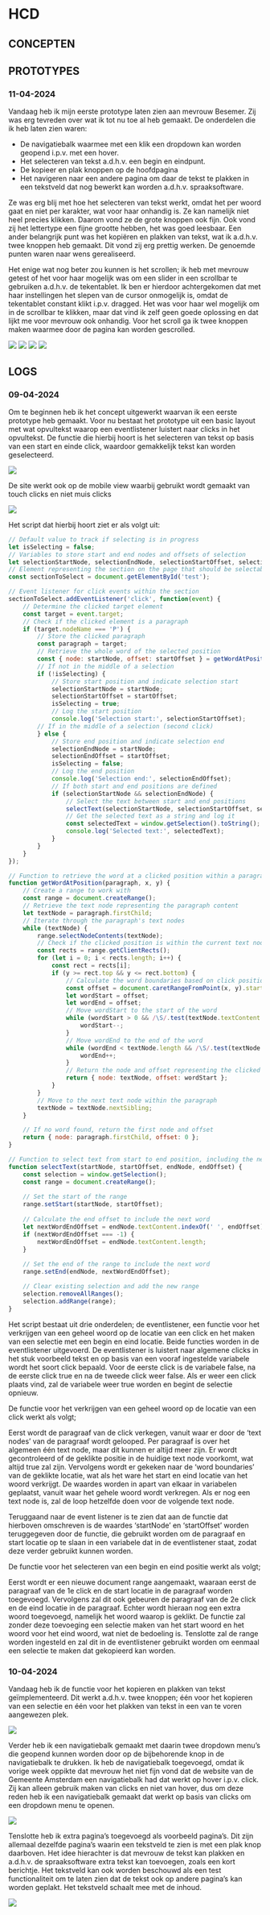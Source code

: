 # HCD

## CONCEPTEN

## PROTOTYPES
### 11-04-2024
Vandaag heb ik mijn eerste prototype laten zien aan mevrouw Besemer. Zij was erg tevreden over wat ik tot nu toe al heb gemaakt. De onderdelen die ik heb laten zien waren:

- De navigatiebalk waarmee met een klik een dropdown kan worden geopend i.p.v. met een hover.
- Het selecteren van tekst a.d.h.v. een begin en eindpunt.
- De kopieer en plak knoppen op de hoofdpagina
- Het navigeren naar een andere pagina om daar de tekst te plakken in een tekstveld dat nog bewerkt kan worden a.d.h.v. spraaksoftware.

Ze was erg blij met hoe het selecteren van tekst werkt, omdat het per woord gaat en niet per karakter, wat voor haar onhandig is. Ze kan namelijk niet heel precies klikken. Daarom vond ze de grote knoppen ook fijn. Ook vond zij het lettertype een fijne grootte hebben, het was goed leesbaar. Een ander belangrijk punt was het kopiëren en plakken van tekst, wat ik a.d.h.v. twee knoppen heb gemaakt. Dit vond zij erg prettig werken. De genoemde punten waren naar wens gerealiseerd. 

Het enige wat nog beter zou kunnen is het scrollen; ik heb met mevrouw getest of het voor haar mogelijk was om een slider in een scrollbar te gebruiken a.d.h.v. de tekentablet. Ik ben er hierdoor achtergekomen dat met haar instellingen het slepen van de cursor onmogelijk is, omdat de tekentablet constant klikt i.p.v. dragged. Het was voor haar wel mogelijk om in de scrollbar te klikken, maar dat vind ik zelf geen goede oplossing en dat lijkt me voor mevrouw ook onhandig. Voor het scroll ga ik twee knoppen maken waarmee door de pagina kan worden gescrolled.

<img src="./readme-content/prototype-1-picture-1.png">

<img src="./readme-content/prototype-1-picture-2.png">

<img src="./readme-content/prototype-1-picture-3.png">

<img src="./readme-content/prototype-1-picture-4.png">


## LOGS
### 09-04-2024
Om te beginnen heb ik het concept uitgewerkt waarvan ik een eerste prototype heb gemaakt. Voor nu bestaat het prototype uit een basic layout met wat opvultekst waarop een eventlistener luistert naar clicks in het opvultekst. De functie die hierbij hoort is het selecteren van tekst op basis van een start en einde click, waardoor gemakkelijk tekst kan worden geselecteerd. 

<img src='./readme-content/picture-1.png'>

De site werkt ook op de mobile view waarbij gebruikt wordt gemaakt van touch clicks en niet muis clicks

<img src='./readme-content/picture-2.png'>

Het script dat hierbij hoort ziet er als volgt uit:

```jsx
// Default value to track if selecting is in progress
let isSelecting = false;
// Variables to store start and end nodes and offsets of selection
let selectionStartNode, selectionEndNode, selectionStartOffset, selectionEndOffset;
// Element representing the section on the page that should be selectable
const sectionToSelect = document.getElementById('test');

// Event listener for click events within the section
sectionToSelect.addEventListener('click', function(event) {
    // Determine the clicked target element
    const target = event.target;
    // Check if the clicked element is a paragraph
    if (target.nodeName === 'P') {
        // Store the clicked paragraph
        const paragraph = target;
        // Retrieve the whole word of the selected position
        const { node: startNode, offset: startOffset } = getWordAtPosition(paragraph, event.clientX, event.clientY);
        // If not in the middle of a selection
        if (!isSelecting) {
            // Store start position and indicate selection start
            selectionStartNode = startNode;
            selectionStartOffset = startOffset;
            isSelecting = true;
            // Log the start position
            console.log('Selection start:', selectionStartOffset);
        // If in the middle of a selection (second click)
        } else {
            // Store end position and indicate selection end
            selectionEndNode = startNode;
            selectionEndOffset = startOffset;
            isSelecting = false;
            // Log the end position
            console.log('Selection end:', selectionEndOffset);
            // If both start and end positions are defined
            if (selectionStartNode && selectionEndNode) {
                // Select the text between start and end positions
                selectText(selectionStartNode, selectionStartOffset, selectionEndNode, selectionEndOffset);
                // Get the selected text as a string and log it
                const selectedText = window.getSelection().toString();
                console.log('Selected text:', selectedText);
            }
        }
    }
});

// Function to retrieve the word at a clicked position within a paragraph
function getWordAtPosition(paragraph, x, y) {
    // Create a range to work with
    const range = document.createRange();
    // Retrieve the text node representing the paragraph content
    let textNode = paragraph.firstChild;
    // Iterate through the paragraph's text nodes
    while (textNode) {
        range.selectNodeContents(textNode);
        // Check if the clicked position is within the current text node
        const rects = range.getClientRects();
        for (let i = 0; i < rects.length; i++) {
            const rect = rects[i];
            if (y >= rect.top && y <= rect.bottom) {
                // Calculate the word boundaries based on click position
                const offset = document.caretRangeFromPoint(x, y).startOffset;
                let wordStart = offset;
                let wordEnd = offset;
                // Move wordStart to the start of the word
                while (wordStart > 0 && /\S/.test(textNode.textContent.charAt(wordStart - 1))) {
                    wordStart--;
                }
                // Move wordEnd to the end of the word
                while (wordEnd < textNode.length && /\S/.test(textNode.textContent.charAt(wordEnd))) {
                    wordEnd++;
                }
                // Return the node and offset representing the clicked word
                return { node: textNode, offset: wordStart };
            }
        }
        // Move to the next text node within the paragraph
        textNode = textNode.nextSibling;
    }

    // If no word found, return the first node and offset
    return { node: paragraph.firstChild, offset: 0 };
}

// Function to select text from start to end position, including the next word
function selectText(startNode, startOffset, endNode, endOffset) {
    const selection = window.getSelection();
    const range = document.createRange();
    
    // Set the start of the range
    range.setStart(startNode, startOffset);
    
    // Calculate the end offset to include the next word
    let nextWordEndOffset = endNode.textContent.indexOf(' ', endOffset);
    if (nextWordEndOffset === -1) {
        nextWordEndOffset = endNode.textContent.length;
    }
    
    // Set the end of the range to include the next word
    range.setEnd(endNode, nextWordEndOffset);

    // Clear existing selection and add the new range
    selection.removeAllRanges();
    selection.addRange(range);
}
```

Het script bestaat uit drie onderdelen; de eventlistener, een functie voor het verkrijgen van een geheel woord op de locatie van een click en het maken van een selectie met een begin en eind locatie. Beide functies worden in de eventlistener uitgevoerd. De eventlistener is luistert naar algemene clicks in het stuk voorbeeld tekst en op basis van een vooraf ingestelde variabele wordt het soort click bepaald. Voor de eerste click is de variabele false, na de eerste click true en na de tweede click weer false. Als er weer een click plaats vind, zal de variabele weer true worden en begint de selectie opnieuw. 

De functie voor het verkrijgen van een geheel woord op de locatie van een click werkt als volgt; 

Eerst wordt de paragraaf van de click verkegen, vanuit waar er door de ‘text nodes’ van de paragraaf wordt gelooped. Per paragraaf is over het algemeen één text node, maar dit kunnen er altijd meer zijn. Er wordt gecontroleerd of de geklikte positie in de huidige text node voorkomt, wat altijd true zal zijn. Vervolgens wordt er gekeken naar de ‘word boundaries’ van de geklikte locatie, wat als het ware het start en eind locatie van het woord verkrijgt. De waardes worden in apart van elkaar in variabelen geplaatst, vanuit waar het gehele woord wordt verkregen. Als er nog een text node is, zal de loop hetzelfde doen voor de volgende text node.

Teruggaand naar de event listener is te zien dat aan de functie dat hierboven omschreven is de waardes ‘startNode’ en ‘startOffset’ worden teruggegeven door de functie, die gebruikt worden om de paragraaf en start locatie op te slaan in een variabele dat in de eventlistener staat, zodat deze verder gebruikt kunnen worden.

De functie voor het selecteren van een begin en eind positie werkt als volgt;

Eerst wordt er een nieuwe document range aangemaakt, waaraan eerst de paragraaf van de 1e click en de start locatie in de paragraaf worden toegevoegd. Vervolgens zal dit ook gebeuren de paragraaf van de 2e click en de eind locatie in de paragraaf. Echter wordt hieraan nog een extra woord toegevoegd, namelijk het woord waarop is geklikt. De functie zal zonder deze toevoeging een selectie maken van het start woord en het woord voor het eind woord, wat niet de bedoeling is. Tenslotte zal de range worden ingesteld en zal dit in de eventlistener gebruikt worden om eenmaal een selectie te maken dat gekopieerd kan worden.

### 10-04-2024
Vandaag heb ik de functie voor het kopieren en plakken van tekst geïmplementeerd. Dit werkt a.d.h.v. twee knoppen; één voor het kopieren van een selectie en één voor het plakken van tekst in een van te voren aangewezen plek. 

<img src="./readme-content/picture-3.png">

Verder heb ik een navigatiebalk gemaakt met daarin twee dropdown menu’s die geopend kunnen worden door op de bijbehorende knop in de navigatiebalk te drukken. Ik heb de navigatiebalk toegevoegd, omdat ik vorige week oppikte dat mevrouw het niet fijn vond dat de website van de Gemeente Amsterdam een navigatiebalk had dat werkt op hover i.p.v. click. Zij kan alleen gebruik maken van clicks en niet van hover, dus om deze reden heb ik een navigatiebalk gemaakt dat werkt op basis van clicks om een dropdown menu te openen.

<img src="./readme-content/picture-4.png">

Tenslotte heb ik extra pagina’s toegevoegd als voorbeeld pagina’s. Dit zijn allemaal dezelfde pagina’s waarin een tekstveld te zien is met een plak knop daarboven. Het idee hierachter is dat mevrouw de tekst kan plakken en a.d.h.v. de spraaksoftware extra tekst kan toevoegen, zoals een kort berichtje. Het tekstveld kan ook worden beschouwd als een test functionaliteit om te laten zien dat de tekst ook op andere pagina’s kan worden geplakt. Het tekstveld schaalt mee met de inhoud.

<img src="./readme-content/picture-5.png">
